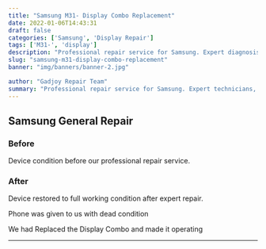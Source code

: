 ```yaml
---
title: "Samsung M31- Display Combo Replacement"
date: 2022-01-06T14:43:31
draft: false
categories: ['Samsung', 'Display Repair']
tags: ['M31-', 'display']
description: "Professional repair service for Samsung. Expert diagnosis and quality repairs in Bangalore."
slug: "samsung-m31-display-combo-replacement"
banner: "img/banners/banner-2.jpg"

author: "Gadjoy Repair Team"
summary: "Professional repair service for Samsung. Expert technicians, quality parts, warranty included."
---
```


## Samsung General Repair

### Before

Device condition before our professional repair service.

### After

Device restored to full working condition after expert repair.

Phone was given to us with dead condition

We had Replaced the Display Combo and made it operating

---